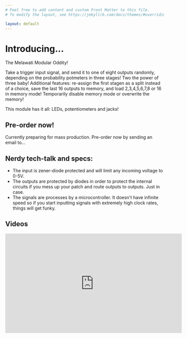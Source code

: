 ```yaml
---
# Feel free to add content and custom Front Matter to this file.
# To modify the layout, see https://jekyllrb.com/docs/themes/#overriding-theme-defaults

layout: default
---
```


# Introducing...

The Melawati Modular Oddity!

Take a trigger input signal, and send it to one of eight outputs randomly, depending on
the probability potmeters in three stages!
Two the power of three baby!
Additional features: re-assign the first stagen as a split instead of a choice, save
the last 16 outputs to memory, and load 2,3,4,5,6,7,8 or 16 in memory mode!
Temporarily disable memory mode or overwrite the memory!

This module has it all: LEDs, potentiometers and jacks!

## Pre-order now!
Currently preparing for mass production. Pre-order now by sending an email to...

## Nerdy tech-talk and specs:
- The input is zener-diode protected and will limit any incoming voltage to 0-5V.
- The outputs are protected by diodes in order to protect the internal circuits if you
mess up your patch and route outputs to outputs. Just in case.
- The signals are processes by a microcontroller. It doesn't have infinite speed so if you
start inputting signals with extremely high clock rates, things will get funky.

## Videos
<iframe width="560" height="315" src="https://www.youtube.com/embed/LshBUvlg3gQ" title="YouTube video player" frameborder="0" allow="accelerometer; autoplay; clipboard-write; encrypted-media; gyroscope; picture-in-picture; web-share" allowfullscreen></iframe>